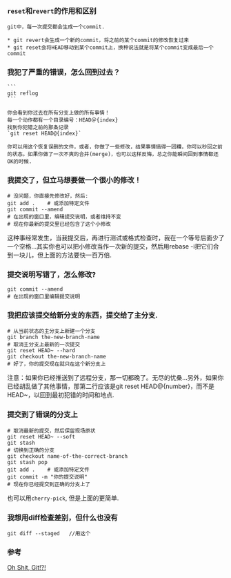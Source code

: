 ### `reset`和`revert`的作用和区别

    git中，每一次提交都会生成一个commit.

    * git revert会生成一个新的commit，将之前的某个commit的修改恢复过来
    * git reset会将HEAD移动到某个commit上，换种说法就是将某个commit变成最后一个commit

### 我犯了严重的错误，怎么回到过去？

    ```
    git reflog
    ```

    你会看到你过去在所有分支上做的所有事情！
    每一个动作都有一个目录编号：HEAD＠{index}
    找到你犯错之前的那条记录
    `git reset HEAD@{index}`

    你可以用这个恢复误删的文件，或者，你做了一些修改，结果事情搞得一团糟，你可以秒回之前的状态。如果你做了一次不爽的合并(merge)，也可以这样反悔，总之你能瞬间回到事情都还OK的时候.

### 我提交了，但立马想要做一个很小的修改！

```
# 没问题，你直接先修改好，然后:
git add .    # 或添加特定文件
git commit --amend
# 在出现的窗口里，编辑提交说明，或者维持不变
# 现在你最新的提交里已经包含了这个小修改
```

这种事经常发生，当我提交后，再进行测试或格式检查时，我在一个等号后面少了一个空格...其实你也可以把小修改当作一次新的提交，然后用rebase -i把它们合到一块儿，但上面的方法要快一百万倍.

### 提交说明写错了，怎么修改?

```
git commit --amend
# 在出现的窗口里编辑提交说明
```

### 我把应该提交给新分支的东西，提交给了主分支.

```
# 从当前状态的主分支上新建一个分支
git branch the-new-branch-name
# 取消主分支上最新的一次提交
git reset HEAD~ --hard
git checkout the-new-branch-name
# 好了，你的提交现在就只在这个新分支上
```

注意：如果你已经推送到了远程分支，那一切都晚了。无尽的忧桑...另外，如果你已经胡乱做了其他事情，那第二行应该是git reset HEAD@{number}，而不是HEAD~，以回到最初犯错的时间和地点.

### 提交到了错误的分支上

```
# 取消最新的提交，然后保留现场原状
git reset HEAD~ --soft
git stash
# 切换到正确的分支
git checkout name-of-the-correct-branch
git stash pop
git add .    # 或添加特定文件
git commit -m "你的提交说明"
# 现在你已经提交到正确的分支上了
```

也可以用`cherry-pick`, 但是上面的更简单.

### 我想用diff检查差别，但什么也没有

```
git diff --staged   //用这个
```


### 参考
[Oh Shit, Git!?!](https://ohshitgit.com/)